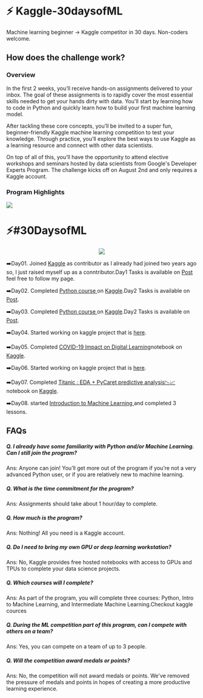 # :zap: Kaggle-30daysofML
Machine learning beginner → Kaggle competitor in 30 days. Non-coders welcome.
## How does the challenge work?
### Overview
In the first 2 weeks, you’ll receive hands-on assignments delivered to your inbox. The goal of these assignments is to rapidly cover the most essential skills needed to get your hands dirty with data. You'll start by learning how to code in Python and quickly learn how to build your first machine learning model.

After tackling these core concepts, you’ll be invited to a super fun, beginner-friendly Kaggle machine learning competition to test your knowledge. Through practice, you’ll explore the best ways to use Kaggle as a learning resource and connect with other data scientists.

On top of all of this, you’ll have the opportunity to attend elective workshops and seminars hosted by data scientists from Google's Developer Experts Program. The challenge kicks off on August 2nd and only requires a Kaggle account.

### Program Highlights

<img src = "https://github.com/qasim1020/Kaggle-30daysofML/blob/main/highlights.png">

# :zap:#30DaysofML

<p align="center">
  <img src="https://i.imgur.com/Ggqv4qe.gif" />
</p>

:arrow_right:Day01. Joined <a href = "https://www.kaggle.com/qasimhassan">Kaggle</a> as contributor as I already had  joined two years ago  so, I just raised myself up as a conntributor.Day1 Tasks is available on <a href = "https://www.facebook.com/101503321238055/posts/618138172907898/?sfnsn=scwspmo">Post</a> feel free to follow my page.

:arrow_right:Day02. Completed <a href = "https://www.kaggle.com/learn/certification/qasimhassan/python">Python course </a> on <a href = "https://www.kaggle.com/qasimhassan">Kaggle</a>.Day2 Tasks is available on <a href = "https://www.facebook.com/101503321238055/posts/618138172907898/?sfnsn=scwspmo">Post</a>.

:arrow_right:Day03. Completed <a href = "https://www.kaggle.com/learn/certification/qasimhassan/python">Python course </a> on <a href = "https://www.kaggle.com/qasimhassan">Kaggle</a>.Day2 Tasks is available on <a href = "https://www.facebook.com/101503321238055/posts/618138172907898/?sfnsn=scwspmo">Post</a>.

:arrow_right:Day04. Started working on kaggle project that is <a href = 'https://www.kaggle.com/c/learnplatform-covid19-impact-on-digital-learning'>here</a>.

:arrow_right:Day05. Completed <a href = "https://www.kaggle.com/qasimhassan/covid-19-impact-on-digital-learning-eda-map">COVID-19 Impact on Digital Learning</a>notebook on <a href = "https://www.kaggle.com/qasimhassan">Kaggle</a>.

:arrow_right:Day06. Started working on kaggle project that is <a href = 'https://www.kaggle.com/qasimhassan/titanic-eda-pycaret-predictive-analysis'>here</a>.

:arrow_right:Day07. Completed <a href = "https://www.kaggle.com/qasimhassan/titanic-eda-pycaret-predictive-analysis">
Titanic : EDA + PyCaret predictive analysis📉📈</a>notebook on <a href = "https://www.kaggle.com/qasimhassan">Kaggle</a>.

:arrow_right:Day08. started <a href = "https://www.kaggle.com/learn/intro-to-machine-learning">Introduction to Machine Learning </a> and completed 3 lessons.


## FAQs
##### Q. I already have some familiarity with Python and/or Machine Learning. Can I still join the program?

Ans: Anyone can join! You’ll get more out of the program if you’re not a very advanced Python user, or if you are relatively new to machine learning.

##### Q. What is the time commitment for the program?

Ans: Assignments should take about 1 hour/day to complete.

##### Q. How much is the program?

Ans: Nothing! All you need is a Kaggle account.

##### Q. Do I need to bring my own GPU or deep learning workstation?

Ans: No, Kaggle provides free hosted notebooks with access to GPUs and TPUs to complete your data science projects.

##### Q. Which courses will I complete?

Ans: As part of the program, you will complete three courses: Python, Intro to Machine Learning, and Intermediate Machine Learning.Checkout kaggle cources

##### Q. During the ML competition part of this program, can I compete with others on a team?

Ans: Yes, you can compete on a team of up to 3 people.

##### Q. Will the competition award medals or points?

Ans: No, the competition will not award medals or points. We've removed the pressure of medals and points in hopes of creating a more productive learning experience.
